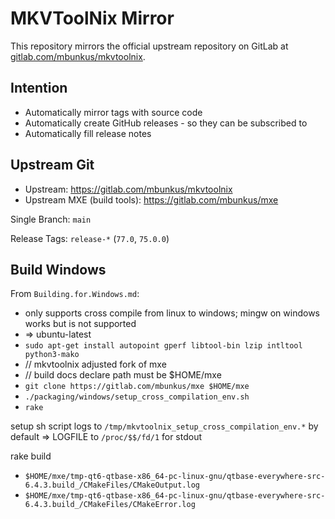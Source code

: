 # MKVToolNix Mirror

This repository mirrors the official upstream repository on GitLab at [gitlab.com/mbunkus/mkvtoolnix](https://gitlab.com/mbunkus/mkvtoolnix).

## Intention

* Automatically mirror tags with source code
* Automatically create GitHub releases - so they can be subscribed to
* Automatically fill release notes

## Upstream Git

* Upstream: <https://gitlab.com/mbunkus/mkvtoolnix>
* Upstream MXE (build tools): <https://gitlab.com/mbunkus/mxe>

Single Branch: `main`

Release Tags: `release-*` (`77.0`, `75.0.0`)

## Build Windows

From `Building.for.Windows.md`:

* only supports cross compile from linux to windows; mingw on windows works but is not supported
* => ubuntu-latest
* `sudo apt-get install autopoint gperf libtool-bin lzip intltool python3-mako`
* // mkvtoolnix adjusted fork of mxe
* // build docs declare path must be $HOME/mxe
* `git clone https://gitlab.com/mbunkus/mxe $HOME/mxe`
* `./packaging/windows/setup_cross_compilation_env.sh`
* `rake`

setup sh script logs to `/tmp/mkvtoolnix_setup_cross_compilation_env.*` by default => LOGFILE to `/proc/$$/fd/1` for stdout

rake build

* `$HOME/mxe/tmp-qt6-qtbase-x86_64-pc-linux-gnu/qtbase-everywhere-src-6.4.3.build_/CMakeFiles/CMakeOutput.log`
* `$HOME/mxe/tmp-qt6-qtbase-x86_64-pc-linux-gnu/qtbase-everywhere-src-6.4.3.build_/CMakeFiles/CMakeError.log`
